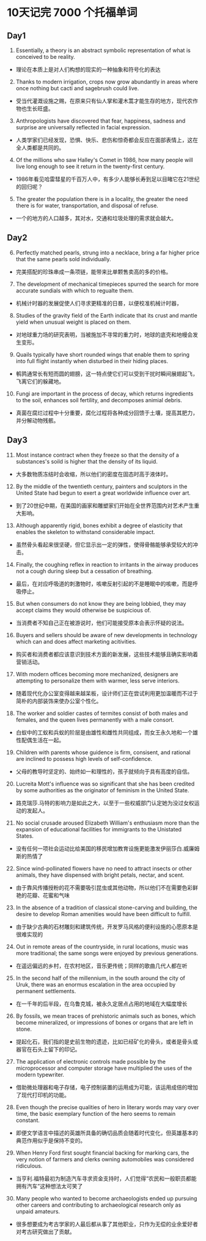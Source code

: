 # 10天记完 7000 个托福单词
## Day1
1. Essentially, a theory is an abstract symbolic representation of what is conceived to be reality.
+ 理论在本质上是对人们构想的现实的一种抽象和符号化的表达

2. Thanks to modern irrigation, crops now grow abundantly in areas where once nothing but cacti and sagebrush could live.
+ 受当代灌溉设施之赐，在原来只有仙人掌和灌木蒿才能生存的地方，现代农作物也生长旺盛。

3. Anthropologists have discovered that fear, happiness, sadness and surprise are universally reflected in facial expression.
+ 人类学家们已经发现，恐惧、快乐、悲伤和惊奇都会反应在面部表情上，这在全人类都是共同的。

4. Of the millions who saw Halley's Comet in 1986, how many people will live long enough to see it return in the twenty-first century.
+ 1986年看见哈雷彗星的千百万人中，有多少人能够长寿到足以目睹它在21世纪的回归呢？

5. The greater the population there is in a locality, the greater the need there is for water, transportation, and disposal of refuse.
+ 一个的地方的人口越多，其对水，交通和垃圾处理的需求就会越大。

## Day2
6. Perfectly matched pearls, strung into a necklace, bring a far higher price that the same pearls sold individually.
+ 完美搭配的珍珠串成一条项链，能带来比单颗售卖高的多的价格。

7. The development of mechanical timepieces spurred the search for more accurate sundials with which to regualte them.
+ 机械计时器的发展促使人们寻求更精准的日晷，以便校准机械计时器，

8. Studies of the gravity field of the Earth indicate that its crust and mantle yield when unusual weight is placed on them.
+ 对地球重力场的研究表明，当被施加不寻常的重力时，地球的底壳和地幔会发生变形。

9. Quails typically have short rounded wings that enable them to spring into full flight instantly when disturbed in their hiding places.
+ 鹌鹑通常长有短而圆的翅膀，这一特点使它们可以受到干扰时瞬间展翅起飞，飞离它们的躲藏地。

10. Fungi are important in the process of decay, which returns ingredients to the soil, enhances soil fertility, and decomposes animial debris.
+ 真菌在腐烂过程中十分重要，腐化过程将各种成分回馈于土壤，提高其肥力，并分解动物残骸。

## Day3
11. Most instance contract when they freeze so that the density of a substances's soild is higher that the density of its liquid.
+ 大多数物质冻结时会收缩，所以他们的密度在固态时高于液体时。

12. By the middle of the twentieth century, painters and sculptors in the United State had begun to exert a great worldwide influence over art.
+ 到了20世纪中期，在美国的画家和雕塑家们开始在全世界范围内对艺术产生重大影响。

13. Although apparently rigid, bones exhibit a degree of elasticity that enables the skeleton to withstand considerable impact.
+ 虽然骨头看起来很坚硬，但它显示出一定的弹性，使得骨骼能够承受较大的冲击。

14. Finally, the coughing reflex in reaction to irritants in the airway produces not a cough during sleep but a cessation of breathing.
+ 最后，在对应呼吸道的刺激物时，咳嗽反射引起的不是睡眠中的咳嗽，而是呼吸停止。

15. But when consumers do not know they are being lobbied, they may accept claims they would otherwise be suspicious of.
+ 当消费者不知自己正在被游说时，他们可能接受原本会表示怀疑的说法。

16. Buyers and sellers should be aware of new developments in technology which can and does affect marketing acitivities.
+ 购买者和消费者都应该意识到技术方面的新发展，这些技术能够且确实影响着营销活动。

17. With modern offices becoming more mechanized, designers are attempting to personalize them with warmer, less serve interiors.
+ 随着现代化办公室变得越来越呆板，设计师们正在尝试利用更加温暖而不过于简朴的内部装饰来使办公室个性化。

18. The worker and soldier castes of termites consist of both males and females, and the queen lives permanently with a male consort.
+ 白蚁中的工蚁和兵蚁的阶层是由雄性和雌性共同组成，而女王永久地和一个雄性配偶生活在一起。

19. Children with parents whose guidence is firm, consisent, and rational are inclined to possess high levels of self-confidence.
+ 父母的教导时坚定的、始终如一和理性的，孩子就倾向于具有高度的自信。

20. Lucreita Mott's influence was so significant that she has been credited by some authorities as the originator of feminism in the United State.
+ 路克瑞莎.马特的影响力是如此之大，以至于一些权威部门认定她为没过女权运动的发起人。

21. No social crusade aroused Elizabeth William's enthusiasm more than the expansion of educational facilities for immigrants to the Unistated States.
+ 没有任何一项社会运动比给美国的移民增加教育设施更能激发伊丽莎白.威廉姆斯的热情了

22. Since wind-pollinated flowers have no need to attract insects or other animals, they have dispensed with bright petals, nectar, and scent.
+ 由于靠风传播授粉的花不需要吸引昆虫或其他动物，所以他们不在需要色彩鲜艳的花瓣、花蜜和气味

23. In the absence of a tradition of classical stone-carving and building, the desire to develop Roman amenities would have been difficult to fulfill.
+ 由于缺少古典的石材雕刻和建筑传统，开发罗马风格的便利设施的心愿原本是很难实现的

24. Out in remote areas of the countryside, in rural locations, music was more traditional; the same songs were enjoyed by previous generations.
+ 在遥远偏远的乡村，在农村地区，音乐更传统；同样的歌曲几代人都在听

25. In the second half of the millennium, in the south around the city of Uruk, there was an enormus escalation in the area occupied by permanent settlements.
+ 在一千年的后半段，在乌鲁克城，被永久定居点占用的地域在大幅度增长

26. By fossils, we mean traces of prehistoric animals such as bones, which become mineralized, or impressions of bones or organs that are left in stone.
+ 提起化石，我们指的是史前生物的遗迹，比如已经矿化的骨头，或者是骨头或器官在石头上留下的印记。

27. The application of electronic controls made possible by the microprocessor and computer storage have multiplied the uses of the modern typewriter.
+ 借助微处理器和电子存储，电子控制装置的运用成为可能，该运用成倍的增加了现代打印机的功能。

28. Even though the precise qualities of hero in literary words may vary over time, the basic exemplary function of the hero seems to remain constant.
+ 即便文学语言中描述的英雄所具备的确切品质会随着时代变化，但英雄基本的典范作用似乎是保持不变的。

29. When Henry Ford first sought financial backing for marking cars, the very notion of farmers and clerks owning automobiles was considered ridiculous.
+ 当亨利.福特最初为制造汽车寻求资金支持时，人们觉得“农民和一般职员都能拥有汽车”这种想法太可笑了

30. Many people who wanted to become archaeologists ended up pursuing other careers and contributing to archaeological research only as unpaid amateurs.
+ 很多想要成为考古学家的人最后都从事了其他职业，只作为无偿的业余爱好者对考古研究做出了贡献。